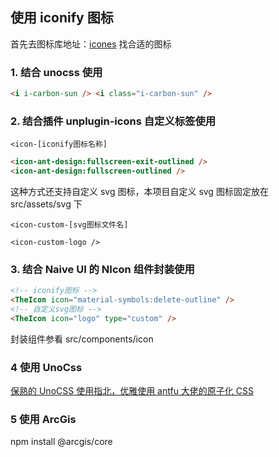 <!--
 * @Author: Nie Chengyong
 * @Date: 2023-02-13 19:56:31
 * @LastEditors: Nie Chengyong
 * @LastEditTime: 2023-03-04 11:56:00
 * @FilePath: /nestjs-ts-vue3-vite/vue3/README.md
 * @Description:
 *
-->

## 使用 iconify 图标

首先去图标库地址：[icones](https://icones.js.org/) 找合适的图标

### 1. 结合 unocss 使用

```html
<i i-carbon-sun /> <i class="i-carbon-sun" />
```

### 2. 结合插件 unplugin-icons 自定义标签使用

`<icon-[iconify图标名称]`

```html
<icon-ant-design:fullscreen-exit-outlined />
<icon-ant-design:fullscreen-outlined />
```

这种方式还支持自定义 svg 图标，本项目自定义 svg 图标固定放在 src/assets/svg 下

`<icon-custom-[svg图标文件名]`

```
<icon-custom-logo />
```

### 3. 结合 Naive UI 的 NIcon 组件封装使用

```html
<!-- iconify图标 -->
<TheIcon icon="material-symbols:delete-outline" />
<!-- 自定义svg图标 -->
<TheIcon icon="logo" type="custom" />
```

封装组件参看 src/components/icon

### 4 使用 UnoCss

[保熟的 UnoCSS 使用指北，优雅使用 antfu 大佬的原子化 CSS](https://juejin.cn/post/7142466784971456548)

### 5 使用 ArcGis

npm install @arcgis/core
